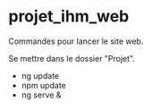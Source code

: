 # projet_ihm_web

Commandes pour lancer le site web.

Se mettre dans le dossier "Projet".

- ng update
- npm update
- ng serve &
